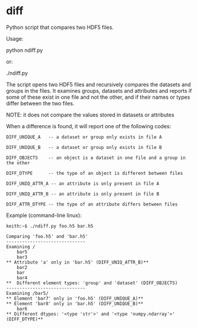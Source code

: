 # diff
Python script that compares two HDF5 files. 

Usage:

  python ndiff.py <file-A> <file-B>

or:

  ./ndiff.py <file-A> <file-B>


The script opens two HDF5 files and recursively compares the datasets
and groups in the files. It examines groups, datasets and attributes
and reports if some of these exist in one file and not the other, and
if their names or types differ between the two files. 

NOTE: it does not compare the values stored in datasets or attributes

When a difference is found, it will report one of the following codes:

	DIFF_UNIQUE_A	-- a dataset or group only exists in file A

	DIFF_UNIQUE_B	-- a dataset or group only exists in file B

	DIFF_OBJECTS	-- an object is a dataset in one file and a group in the other

	DIFF_DTYPE		-- the type of an object is different between files

	DIFF_UNIQ_ATTR_A -- an attribute is only present in file A

	DIFF_UNIQ_ATTR_B -- an attribute is only present in file B

	DIFF_ATTR_DTYPE	-- the type of an attribute differs between files


Example (command-line linux):


	keith:~$ ./ndiff.py foo.h5 bar.h5 

	Comparing 'foo.h5' and 'bar.h5'
	------------------------------
	Examining /
		bar5
		bar3
	** Attribute 'a' only in 'bar.h5' (DIFF_UNIQ_ATTR_B)**
		bar2
		bar
		bar4
	**  Different element types: 'group' and 'dataset' (DIFF_OBJECTS)
	------------------------------
	Examining /bar5/
	** Element 'bar7' only in 'foo.h5' (DIFF_UNIQUE_A)**
	** Element 'bar8' only in 'bar.h5' (DIFF_UNIQUE_B)**
		bar6
	** Different dtypes: '<type 'str'>' and '<type 'numpy.ndarray'>' (DIFF_DTYPE)**


